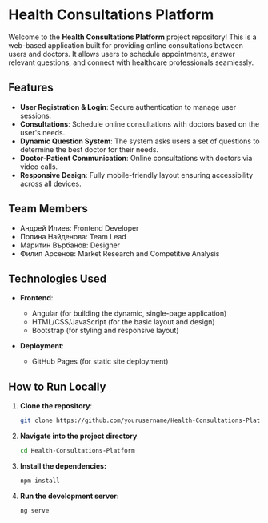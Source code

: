 # Health Consultations Platform

Welcome to the **Health Consultations Platform** project repository! This is a web-based application built for providing online consultations between users and doctors. It allows users to schedule appointments, answer relevant questions, and connect with healthcare professionals seamlessly.

## Features

- **User Registration & Login**: Secure authentication to manage user sessions.
- **Consultations**: Schedule online consultations with doctors based on the user's needs.
- **Dynamic Question System**: The system asks users a set of questions to determine the best doctor for their needs.
- **Doctor-Patient Communication**: Online consultations with doctors via video calls.
- **Responsive Design**: Fully mobile-friendly layout ensuring accessibility across all devices.

## Team Members

- Андрей Илиев: Frontend Developer
- Полина Найденова: Team Lead
- Маритин Върбанов: Designer
- Филип Арсенов: Market Research and Competitive Analysis

## Technologies Used

- **Frontend**:

  - Angular (for building the dynamic, single-page application)
  - HTML/CSS/JavaScript (for the basic layout and design)
  - Bootstrap (for styling and responsive layout)

- **Deployment**:
  - GitHub Pages (for static site deployment)

## How to Run Locally

1. **Clone the repository**:
   ```bash
   git clone https://github.com/yourusername/Health-Consultations-Platform.git
   ```
2. **Navigate into the project directory**
   ```bash
   cd Health-Consultations-Platform
   ```
3. **Install the dependencies:**
   ```bash
   npm install
   ```
4. **Run the development server:**
   ```bash
   ng serve
   ```
